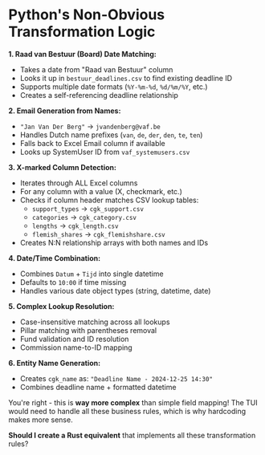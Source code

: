 # Python's Non-Obvious Transformation Logic

**1. Raad van Bestuur (Board) Date Matching:**
- Takes a date from "Raad van Bestuur" column
- Looks it up in `bestuur_deadlines.csv` to find existing deadline ID
- Supports multiple date formats (`%Y-%m-%d`, `%d/%m/%Y`, etc.)
- Creates a self-referencing deadline relationship

**2. Email Generation from Names:**
- `"Jan Van Der Berg"` → `jvandenberg@vaf.be`
- Handles Dutch name prefixes (`van`, `de`, `der`, `den`, `te`, `ten`)
- Falls back to Excel Email column if available
- Looks up SystemUser ID from `vaf_systemusers.csv`

**3. X-marked Column Detection:**
- Iterates through ALL Excel columns
- For any column with a value (X, checkmark, etc.)
- Checks if column header matches CSV lookup tables:
  - `support_types` → `cgk_support.csv`
  - `categories` → `cgk_category.csv`
  - `lengths` → `cgk_length.csv`
  - `flemish_shares` → `cgk_flemishshare.csv`
- Creates N:N relationship arrays with both names and IDs

**4. Date/Time Combination:**
- Combines `Datum` + `Tijd` into single datetime
- Defaults to `10:00` if time missing
- Handles various date object types (string, datetime, date)

**5. Complex Lookup Resolution:**
- Case-insensitive matching across all lookups
- Pillar matching with parentheses removal
- Fund validation and ID resolution
- Commission name-to-ID mapping

**6. Entity Name Generation:**
- Creates `cgk_name` as: `"Deadline Name - 2024-12-25 14:30"`
- Combines deadline name + formatted datetime

You're right - this is **way more complex** than simple field mapping! The TUI would need to handle all these business rules, which is why hardcoding makes more sense.

**Should I create a Rust equivalent** that implements all these transformation rules?